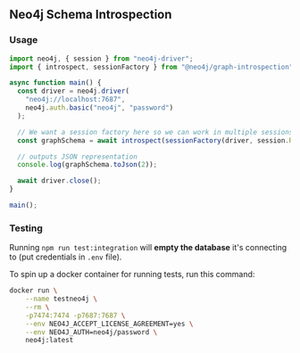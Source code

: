 ## Neo4j Schema Introspection

### Usage

```ts
import neo4j, { session } from "neo4j-driver";
import { introspect, sessionFactory } from "@neo4j/graph-introspection";

async function main() {
  const driver = neo4j.driver(
    "neo4j://localhost:7687",
    neo4j.auth.basic("neo4j", "password")
  );

  // We want a session factory here so we can work in multiple sessions
  const graphSchema = await introspect(sessionFactory(driver, session.READ));

  // outputs JSON representation
  console.log(graphSchema.toJson(2));

  await driver.close();
}

main();
```

### Testing

Running `npm run test:integration` will **empty the database** it's connecting to (put credentials in `.env` file).

To spin up a docker container for running tests, run this command:

```bash
docker run \
    --name testneo4j \
    --rm \
    -p7474:7474 -p7687:7687 \
    --env NEO4J_ACCEPT_LICENSE_AGREEMENT=yes \
    --env NEO4J_AUTH=neo4j/password \
    neo4j:latest
```
